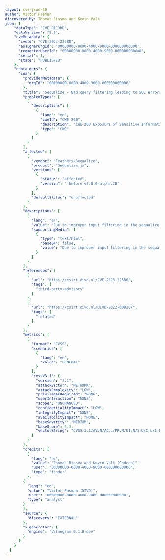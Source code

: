 ```yaml
---
layout: cve-json-50
author: Victor Pasman
discovered_by: Thomas Rinsma and Kevin Valk                                         
json: {
    "dataType": "CVE_RECORD",
    "dataVersion": "5.0",
    "cveMetadata": {
      "cveId": "CVE-2023-22580",
      "assignerOrgId": "00000000-0000-4000-9000-000000000000",
      "requesterUserId": "00000000-0000-4000-9000-000000000000",
      "serial": 1,
      "state": "PUBLISHED"
    },
    "containers": {
      "cna": {
        "providerMetadata": {
          "orgId": "00000000-0000-4000-9000-000000000000"
        },
        "title": "Sequalize - Bad query filtering leading to SQL errors",
        "problemTypes": [
          {
            "descriptions": [
              {
                "lang": "en",
                "cweId": "CWE-200",
                "description": "CWE-200 Exposure of Sensitive Information to an Unauthorized Actor",
                "type": "CWE"
              }
            ]
          }
        ],
        "affected": [
          {
            "vendor": "Feathers-Sequalize",
            "product": "Sequelize.js",
            "versions": [
              {
                "status": "affected",
                "version": " before v7.0.0-alpha.20"
              }
            ],
            "defaultStatus": "unaffected"
          }
        ],
        "descriptions": [
          {
            "lang": "en",
            "value": "Due to improper input filtering in the sequalize js library, can malicious queries lead to sensitive information disclosure.",
            "supportingMedia": [
              {
                "type": "text/html",
                "base64": false,
                "value": "Due to improper input filtering in the sequalize js library, can malicious queries lead to sensitive information disclosure."
              }
            ]
          }
        ],
        "references": [
          {
            "url": "https://csirt.divd.nl/CVE-2023-22580",
            "tags": [
              "third-party-advisory"
            ]
          },
          {
            "url": "https://csirt.divd.nl/DIVD-2022-00020/",
            "tags": [
              "related"
            ]
          }
        ],
        "metrics": [
          {
            "format": "CVSS",
            "scenarios": [
              {
                "lang": "en",
                "value": "GENERAL"
              }
            ],
            "cvssV3_1": {
              "version": "3.1",
              "attackVector": "NETWORK",
              "attackComplexity": "LOW",
              "privilegesRequired": "NONE",
              "userInteraction": "NONE",
              "scope": "UNCHANGED",
              "confidentialityImpact": "LOW",
              "integrityImpact": "NONE",
              "availabilityImpact": "NONE",
              "baseSeverity": "MEDIUM",
              "baseScore": 5.3,
              "vectorString": "CVSS:3.1/AV:N/AC:L/PR:N/UI:N/S:U/C:L/I:N/A:N"
            }
          }
        ],
        "credits": [
          {
            "lang": "en",
            "value": "Thomas Rinsma and Kevin Valk (Codean)",
            "user": "00000000-0000-4000-9000-000000000000",
            "type": "finder"
          },
        {
          "lang": "en",
          "value": "Victor Pasman (DIVD)",
          "user": "00000000-0000-4000-9000-000000000000",
          "type": "analyst"
        }
        ],
        "source": {
          "discovery": "EXTERNAL"
        },
        "x_generator": {
          "engine": "Vulnogram 0.1.0-dev"
        }
      }
    }
  }
---
```

